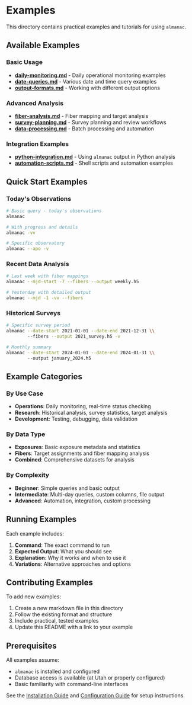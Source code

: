 # Examples

This directory contains practical examples and tutorials for using `almanac`.

## Available Examples

### Basic Usage
- **[daily-monitoring.md](daily-monitoring.md)** - Daily operational monitoring examples
- **[date-queries.md](date-queries.md)** - Various date and time query examples
- **[output-formats.md](output-formats.md)** - Working with different output options

### Advanced Analysis
- **[fiber-analysis.md](fiber-analysis.md)** - Fiber mapping and target analysis
- **[survey-planning.md](survey-planning.md)** - Survey planning and review workflows
- **[data-processing.md](data-processing.md)** - Batch processing and automation

### Integration Examples
- **[python-integration.md](python-integration.md)** - Using `almanac` output in Python analysis
- **[automation-scripts.md](automation-scripts.md)** - Shell scripts and automation examples

## Quick Start Examples

### Today's Observations
```bash
# Basic query - today's observations
almanac

# With progress and details
almanac -vv

# Specific observatory
almanac --apo -v
```

### Recent Data Analysis
```bash
# Last week with fiber mappings
almanac --mjd-start -7 --fibers --output weekly.h5

# Yesterday with detailed output
almanac --mjd -1 -vv --fibers
```

### Historical Surveys
```bash
# Specific survey period
almanac --date-start 2021-01-01 --date-end 2021-12-31 \\
        --fibers --output 2021_survey.h5 -v

# Monthly summary
almanac --date-start 2024-01-01 --date-end 2024-01-31 \\
        --output january_2024.h5
```

## Example Categories

### By Use Case
- **Operations**: Daily monitoring, real-time status checking
- **Research**: Historical analysis, survey statistics, target analysis
- **Development**: Testing, debugging, data validation

### By Data Type
- **Exposures**: Basic exposure metadata and statistics
- **Fibers**: Target assignments and fiber mapping analysis
- **Combined**: Comprehensive datasets for analysis

### By Complexity
- **Beginner**: Simple queries and basic output
- **Intermediate**: Multi-day queries, custom columns, file output
- **Advanced**: Automation, integration, custom processing

## Running Examples

Each example includes:
1. **Command**: The exact command to run
2. **Expected Output**: What you should see
3. **Explanation**: Why it works and when to use it
4. **Variations**: Alternative approaches and options

## Contributing Examples

To add new examples:
1. Create a new markdown file in this directory
2. Follow the existing format and structure
3. Include practical, tested examples
4. Update this README with a link to your example

## Prerequisites

All examples assume:
- `almanac` is installed and configured
- Database access is available (at Utah or properly configured)
- Basic familiarity with command-line interfaces

See the [Installation Guide](../installation.md) and [Configuration Guide](../configuration.md) for setup instructions.